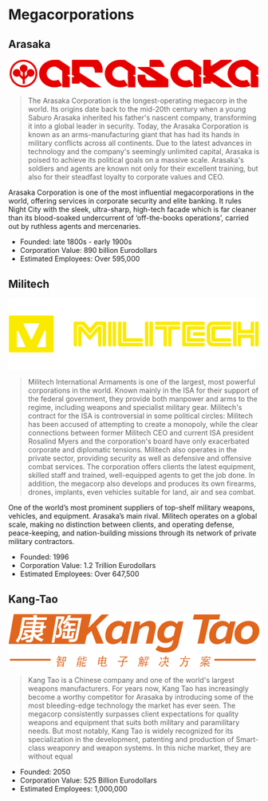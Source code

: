 # Megacorporations

## Arasaka

![Arasaka logo](https://raw.githubusercontent.com/zer0db/cnc-lore/refs/heads/main/factions/images/arasaka.png)

> The Arasaka Corporation is the longest-operating megacorp in the world. Its origins date back to the mid-20th century when a young Saburo Arasaka inherited his father's nascent company, transforming it into a global leader in security. Today, the Arasaka Corporation is known as an arms-manufacturing giant that has had its hands in military conflicts across all continents. Due to the latest advances in technology and the company's seemingly unlimited capital, Arasaka is poised to achieve its political goals on a massive scale. Arasaka's soldiers and agents are known not only for their excellent training, but also for their steadfast loyalty to corporate values and CEO.

Arasaka Corporation is one of the most influential megacorporations in the world, offering services in corporate security and elite banking. It rules Night City with the sleek, ultra-sharp, high-tech facade which is far cleaner than its blood-soaked undercurrent of ‘off-the-books operations’, carried out by ruthless agents and mercenaries.
- Founded: late 1800s - early 1900s
- Corporation Value: 890 billion Eurodollars
- Estimated Employees: Over 595,000


## Militech

![Militech logo](https://raw.githubusercontent.com/zer0db/cnc-lore/refs/heads/main/factions/images/militech.png)
> Militech International Armaments is one of the largest, most powerful corporations in the world. Known mainly in the ISA for their support of the federal government, they provide both manpower and arms to the regime, including weapons and specialist military gear. Militech's contract for the ISA is controversial in some political circles: Militech has been accused of attempting to create a monopoly, while the clear connections between former Militech CEO and current ISA president Rosalind Myers and the corporation's board have only exacerbated corporate and diplomatic tensions. Militech also operates in the private sector, providing security as well as defensive and offensive combat services. The corporation offers clients the latest equipment, skilled staff and trained, well-equipped agents to get the job done. In addition, the megacorp also develops and produces its own firearms, drones, implants, even vehicles suitable for land, air and sea combat.

One of the world’s most prominent suppliers of top-shelf military weapons, vehicles, and equipment. Arasaka’s main rival. Militech operates on a global scale, making no distinction between clients, and operating defense, peace-keeping, and nation-building missions through its network of private military contractors.
- Founded: 1996
- Corporation Value: 1.2 Trillion Eurodollars
- Estimated Employees: Over 647,500


## Kang-Tao

![Kang-Tao logo](https://raw.githubusercontent.com/zer0db/cnc-lore/refs/heads/main/factions/images/kangtao.png)
> Kang Tao is a Chinese company and one of the world's largest weapons manufacturers. For years now, Kang Tao has increasingly become a worthy competitor for Arasaka by introducing some of the most bleeding-edge technology the market has ever seen. The megacorp consistently surpasses client expectations for quality weapons and equipment that suits both military and paramilitary needs. But most notably, Kang Tao is widely recognized for its specialization in the development, patenting and production of Smart-class weaponry and weapon systems. In this niche market, they are without equal

- Founded: 2050
- Corporation Value: 525 Billion Eurodollars
- Estimated Employees: 1,000,000
